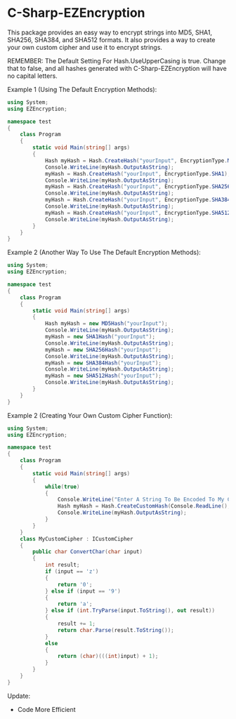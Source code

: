 # C-Sharp-EZEncryption
This package provides an easy way to encrypt strings into MD5, SHA1, SHA256, SHA384, and SHA512 formats. It also provides a way to create your own custom cipher and use it to encrypt strings.

REMEMBER: The Default Setting For Hash.UseUpperCasing is true. Change that to false, and all hashes generated with C-Sharp-EZEncryption will have no capital letters.


Example 1 (Using The Default Encryption Methods):

```c#
using System;
using EZEncryption;

namespace test
{
    class Program
    {
        static void Main(string[] args)
        {
            Hash myHash = Hash.CreateHash("yourInput", EncryptionType.MD5);
            Console.WriteLine(myHash.OutputAsString);
            myHash = Hash.CreateHash("yourInput", EncryptionType.SHA1);
            Console.WriteLine(myHash.OutputAsString);
            myHash = Hash.CreateHash("yourInput", EncryptionType.SHA256);
            Console.WriteLine(myHash.OutputAsString);
            myHash = Hash.CreateHash("yourInput", EncryptionType.SHA384);
            Console.WriteLine(myHash.OutputAsString);
            myHash = Hash.CreateHash("yourInput", EncryptionType.SHA512);
            Console.WriteLine(myHash.OutputAsString);
        }
    }
}
```

Example 2 (Another Way To Use The Default Encryption Methods):
```c#
using System;
using EZEncryption;

namespace test
{
    class Program
    {
        static void Main(string[] args)
        {
            Hash myHash = new MD5Hash("yourInput");
            Console.WriteLine(myHash.OutputAsString);
            myHash = new SHA1Hash("yourInput");
            Console.WriteLine(myHash.OutputAsString);
            myHash = new SHA256Hash("yourInput");
            Console.WriteLine(myHash.OutputAsString);
            myHash = new SHA384Hash("yourInput");
            Console.WriteLine(myHash.OutputAsString);
            myHash = new SHA512Hash("yourInput");
            Console.WriteLine(myHash.OutputAsString);
        }
    }
}
```



Example 2 (Creating Your Own Custom Cipher Function):

```c#
using System;
using EZEncryption;

namespace test
{
    class Program
    {
        static void Main(string[] args)
        {
            while(true)
            {
                Console.WriteLine("Enter A String To Be Encoded To My Custom Cipher: ");
                Hash myHash = Hash.CreateCustomHash(Console.ReadLine(), new MyCustomCipher());
                Console.WriteLine(myHash.OutputAsString);
            }
        }
    }
    class MyCustomCipher : ICustomCipher
    {
        public char ConvertChar(char input)
        {
            int result;
            if (input == 'z')
            {
                return '0';
            } else if (input == '9')
            {
                return 'a';
            } else if (int.TryParse(input.ToString(), out result))
            {
                result += 1;
                return char.Parse(result.ToString());
            }
            else
            {
                return (char)(((int)input) + 1);
            }
        }
    }
}
```

Update:
- Code More Efficient
